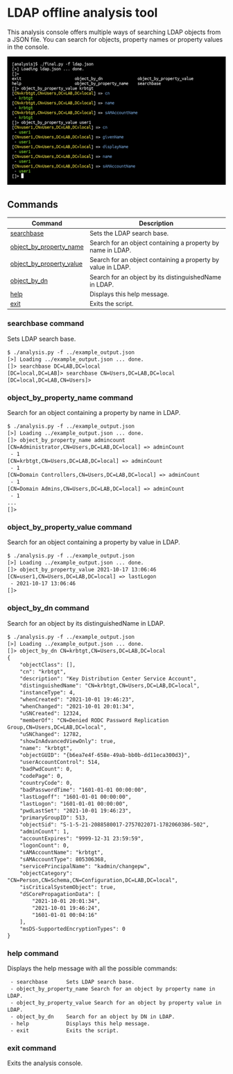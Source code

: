 # LDAP offline analysis tool

This analysis console offers multiple ways of searching LDAP objects from a JSON file. You can search for objects, property names or property values in the console.

![](./screenshots/analysis.png)

## Commands

| Command | Description |
|---------------------------------|--------------------------------------------------------------|
| [searchbase](./#)               | Sets the LDAP search base.                                   |
| [object_by_property_name](./#)  | Search for an object containing a property by name in LDAP.  |
| [object_by_property_value](./#) | Search for an object containing a property by value in LDAP. |
| [object_by_dn](./#)             | Search for an object by its distinguishedName in LDAP.       |
| [help](./#)                     | Displays this help message.                                  |
| [exit](./#)                     | Exits the script.                                            |

### searchbase command

Sets LDAP search base.

```
$ ./analysis.py -f ../example_output.json 
[>] Loading ../example_output.json ... done.
[]> searchbase DC=LAB,DC=local
[DC=local,DC=LAB]> searchbase CN=Users,DC=LAB,DC=local
[DC=local,DC=LAB,CN=Users]> 
```

### object_by_property_name command

Search for an object containing a property by name in LDAP.

```
$ ./analysis.py -f ../example_output.json 
[>] Loading ../example_output.json ... done.
[]> object_by_property_name admincount
[CN=Administrator,CN=Users,DC=LAB,DC=local] => adminCount
 - 1
[CN=krbtgt,CN=Users,DC=LAB,DC=local] => adminCount
 - 1
[CN=Domain Controllers,CN=Users,DC=LAB,DC=local] => adminCount
 - 1
[CN=Domain Admins,CN=Users,DC=LAB,DC=local] => adminCount
 - 1
...
[]> 
```

### object_by_property_value command

Search for an object containing a property by value in LDAP.

```
$ ./analysis.py -f ../example_output.json 
[>] Loading ../example_output.json ... done.
[]> object_by_property_value 2021-10-17 13:06:46
[CN=user1,CN=Users,DC=LAB,DC=local] => lastLogon
 - 2021-10-17 13:06:46
[]> 
```

### object_by_dn command

Search for an object by its distinguishedName in LDAP.

```
$ ./analysis.py -f ../example_output.json 
[>] Loading ../example_output.json ... done.
[]> object_by_dn CN=krbtgt,CN=Users,DC=LAB,DC=local
{
    "objectClass": [],
    "cn": "krbtgt",
    "description": "Key Distribution Center Service Account",
    "distinguishedName": "CN=krbtgt,CN=Users,DC=LAB,DC=local",
    "instanceType": 4,
    "whenCreated": "2021-10-01 19:46:23",
    "whenChanged": "2021-10-01 20:01:34",
    "uSNCreated": 12324,
    "memberOf": "CN=Denied RODC Password Replication Group,CN=Users,DC=LAB,DC=local",
    "uSNChanged": 12782,
    "showInAdvancedViewOnly": true,
    "name": "krbtgt",
    "objectGUID": "{b6ea7e4f-658e-49ab-bb0b-dd11eca300d3}",
    "userAccountControl": 514,
    "badPwdCount": 0,
    "codePage": 0,
    "countryCode": 0,
    "badPasswordTime": "1601-01-01 00:00:00",
    "lastLogoff": "1601-01-01 00:00:00",
    "lastLogon": "1601-01-01 00:00:00",
    "pwdLastSet": "2021-10-01 19:46:23",
    "primaryGroupID": 513,
    "objectSid": "S-1-5-21-2088580017-2757022071-1782060386-502",
    "adminCount": 1,
    "accountExpires": "9999-12-31 23:59:59",
    "logonCount": 0,
    "sAMAccountName": "krbtgt",
    "sAMAccountType": 805306368,
    "servicePrincipalName": "kadmin/changepw",
    "objectCategory": "CN=Person,CN=Schema,CN=Configuration,DC=LAB,DC=local",
    "isCriticalSystemObject": true,
    "dSCorePropagationData": [
        "2021-10-01 20:01:34",
        "2021-10-01 19:46:24",
        "1601-01-01 00:04:16"
    ],
    "msDS-SupportedEncryptionTypes": 0
}
```

### help command

Displays the help message with all the possible commands:

```
 - searchbase      Sets LDAP search base. 
 - object_by_property_name Search for an object by property name in LDAP. 
 - object_by_property_value Search for an object by property value in LDAP. 
 - object_by_dn    Search for an object by DN in LDAP. 
 - help            Displays this help message. 
 - exit            Exits the script. 
```

### exit command

Exits the analysis console.